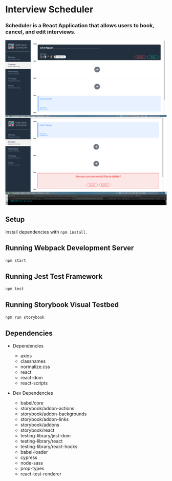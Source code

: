 # Interview Scheduler

### Scheduler is a React Application that allows users to book, cancel, and edit interviews.

!['Create Appointment'](https://github.com/cnguyen50/-lighthouse-labs-scheduler/blob/master/docs/create.png)
!['Delete Appointment'](https://github.com/cnguyen50/-lighthouse-labs-scheduler/blob/master/docs/delete.png)

## Setup

Install dependencies with `npm install`.

## Running Webpack Development Server

```sh
npm start
```

## Running Jest Test Framework

```sh
npm test
```

## Running Storybook Visual Testbed

```sh
npm run storybook
```
## Dependencies

- Dependencies
  - axios
  - classnames
  - normalize.css
  - react
  - react-dom
  - react-scripts

- Dev Dependencies
  - babel/core
  - storybook/addon-actions
  - storybook/addon-backgrounds
  - storybook/addon-links
  - storybook/addons
  - storybook/react
  - testing-library/jest-dom
  - testing-library/react
  - testing-library/react-hooks
  - babel-loader
  - cypress
  - node-sass
  - prop-types
  - react-test-renderer